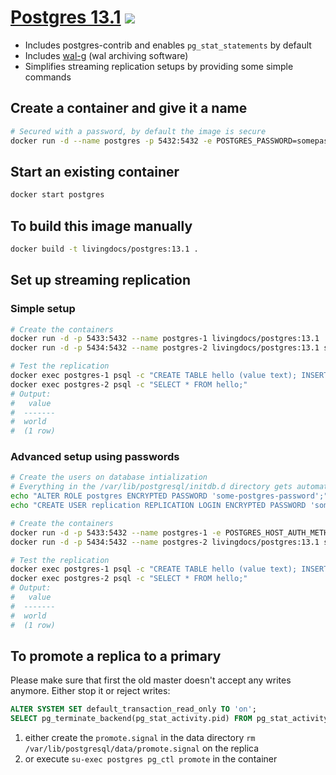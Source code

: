 # [Postgres 13.1](https://github.com/livingdocsIO/dockerfile-postgres) [![](https://shields.beevelop.com/docker/pulls/livingdocs/postgres.svg?style=flat-square)](https://hub.docker.com/r/livingdocs/postgres)

- Includes postgres-contrib and enables `pg_stat_statements` by default
- Includes [wal-g](https://github.com/wal-g/wal-g) (wal archiving software)
- Simplifies streaming replication setups by providing some simple commands

## Create a container and give it a name

```bash
# Secured with a password, by default the image is secure
docker run -d --name postgres -p 5432:5432 -e POSTGRES_PASSWORD=somepassword livingdocs/postgres:13.1

```

## Start an existing container

```bash
docker start postgres
```


## To build this image manually

```bash
docker build -t livingdocs/postgres:13.1 .
```

## Set up streaming replication

### Simple setup
```bash
# Create the containers
docker run -d -p 5433:5432 --name postgres-1 livingdocs/postgres:13.1
docker run -d -p 5434:5432 --name postgres-2 livingdocs/postgres:13.1 standby -d "host=host.docker.internal port=5433 user=postgres"

# Test the replication
docker exec postgres-1 psql -c "CREATE TABLE hello (value text); INSERT INTO hello(value) VALUES('world');"
docker exec postgres-2 psql -c "SELECT * FROM hello;"
# Output:
#   value
#  -------
#  world
#  (1 row)
```

### Advanced setup using passwords
```bash
# Create the users on database intialization
# Everything in the /var/lib/postgresql/initdb.d directory gets automatically executed
echo "ALTER ROLE postgres ENCRYPTED PASSWORD 'some-postgres-password';" >> on_cluster_create.sql
echo "CREATE USER replication REPLICATION LOGIN ENCRYPTED PASSWORD 'some-replication-password';" >> on_cluster_create.sql

# Create the containers
docker run -d -p 5433:5432 --name postgres-1 -e POSTGRES_HOST_AUTH_METHOD=md5 -v $PWD/on_cluster_create.sql:/var/lib/postgresql/initdb.d/on_cluster_create.sql livingdocs/postgres:13.1
docker run -d -p 5434:5432 --name postgres-2 livingdocs/postgres:13.1 standby -d "host=host.docker.internal port=5433 user=replication password=some-replication-password"

# Test the replication
docker exec postgres-1 psql -c "CREATE TABLE hello (value text); INSERT INTO hello(value) VALUES('world');"
docker exec postgres-2 psql -c "SELECT * FROM hello;"
# Output:
#   value
#  -------
#  world
#  (1 row)
```

## To promote a replica to a primary
Please make sure that first the old master doesn't accept any writes anymore.
Either stop it or reject writes:
```sql
ALTER SYSTEM SET default_transaction_read_only TO 'on';
SELECT pg_terminate_backend(pg_stat_activity.pid) FROM pg_stat_activity WHERE pid <> pg_backend_pid();
```

1. either create the `promote.signal` in the data directory `rm /var/lib/postgresql/data/promote.signal` on the replica
2. or execute `su-exec postgres pg_ctl promote` in the container
